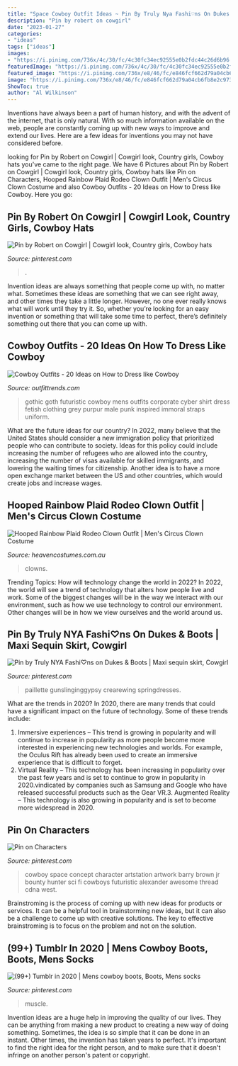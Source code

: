 ```yaml
---
title: "Space Cowboy Outfit Ideas ~ Pin By Truly Nya Fashi♡ns On Dukes &amp; Boots"
description: "Pin by robert on cowgirl"
date: "2023-01-27"
categories:
- "ideas"
tags: ["ideas"]
images:
- "https://i.pinimg.com/736x/4c/30/fc/4c30fc34ec92555e0b2fdc44c26d6b96.jpg"
featuredImage: "https://i.pinimg.com/736x/4c/30/fc/4c30fc34ec92555e0b2fdc44c26d6b96.jpg"
featured_image: "https://i.pinimg.com/736x/e8/46/fc/e846fcf662d79a04cb6fb8e2c9737597.jpg"
image: "https://i.pinimg.com/736x/e8/46/fc/e846fcf662d79a04cb6fb8e2c9737597.jpg"
ShowToc: true
author: "Al Wilkinson"
---
```



Inventions have always been a part of human history, and with the advent of the internet, that is only natural. With so much information available on the web, people are constantly coming up with new ways to improve and extend our lives. Here are a few ideas for inventions you may not have considered before.

	

		
looking for Pin by Robert on Cowgirl | Cowgirl look, Country girls, Cowboy hats you've came to the right page. We have 6 Pictures about Pin by Robert on Cowgirl | Cowgirl look, Country girls, Cowboy hats like Pin on Characters, Hooped Rainbow Plaid Rodeo Clown Outfit | Men&#039;s Circus Clown Costume and also Cowboy Outfits - 20 Ideas on How to Dress like Cowboy. Here you go:
		
    
## Pin By Robert On Cowgirl | Cowgirl Look, Country Girls, Cowboy Hats

<img loading=lazy src="https://i.pinimg.com/736x/e8/46/fc/e846fcf662d79a04cb6fb8e2c9737597.jpg" onerror="this.onerror=null;this.src='https://tse2.mm.bing.net/th?id=OIP.GyEoMi8lGmz2o422U5eNVwAAAA&amp;pid=15.1';" alt="Pin by Robert on Cowgirl | Cowgirl look, Country girls, Cowboy hats">

_Source: pinterest.com_

>. 

	

Invention ideas are always something that people come up with, no matter what. Sometimes these ideas are something that we can see right away, and other times they take a little longer. However, no one ever really knows what will work until they try it. So, whether you’re looking for an easy invention or something that will take some time to perfect, there’s definitely something out there that you can come up with.

    
## Cowboy Outfits - 20 Ideas On How To Dress Like Cowboy

<img loading=lazy src="https://www.outfittrends.com/wp-content/uploads/2015/10/2b817f06ff857a5405c126c100861993.jpg" onerror="this.onerror=null;this.src='https://tse3.mm.bing.net/th?id=OIP.XmKdbH0NqzW_cD4QyJKGGAHaLH&amp;pid=15.1';" alt="Cowboy Outfits - 20 Ideas on How to Dress like Cowboy">

_Source: outfittrends.com_

>gothic goth futuristic cowboy mens outfits corporate cyber shirt dress fetish clothing grey purpur male punk inspired immoral straps uniform. 

	

What are the future ideas for our country?
In 2022, many believe that the United States should consider a new immigration policy that prioritized people who can contribute to society. Ideas for this policy could include increasing the number of refugees who are allowed into the country, increasing the number of visas available for skilled immigrants, and lowering the waiting times for citizenship. Another idea is to have a more open exchange market between the US and other countries, which would create jobs and increase wages.

    
## Hooped Rainbow Plaid Rodeo Clown Outfit | Men&#039;s Circus Clown Costume

<img loading=lazy src="https://www.heavencostumes.com.au/media/catalog/product/cache/3ca7c4de79fd9294a778cbfdebc9dde4/f/n/fn-66160-rodeo-clown-costume-fancy-dress-costume-close-up-1200_1.jpg" onerror="this.onerror=null;this.src='https://tse4.mm.bing.net/th?id=OIP.FcrgjN6g9ygwCco3ClXGQwHaKA&amp;pid=15.1';" alt="Hooped Rainbow Plaid Rodeo Clown Outfit | Men&#039;s Circus Clown Costume">

_Source: heavencostumes.com.au_

>clowns. 

	

Trending Topics: How will technology change the world in 2022?
In 2022, the world will see a trend of technology that alters how people live and work. Some of the biggest changes will be in the way we interact with our environment, such as how we use technology to control our environment. Other changes will be in how we view ourselves and the world around us.

    
## Pin By Truly NYA Fashi♡ns On Dukes &amp; Boots | Maxi Sequin Skirt, Cowgirl

<img loading=lazy src="https://i.pinimg.com/736x/6a/ef/6e/6aef6eeb3684be70ee762bb19f96ead2.jpg" onerror="this.onerror=null;this.src='https://tse3.mm.bing.net/th?id=OIP.kpMEupbF8yDCr4TFXVv0uwHaLE&amp;pid=15.1';" alt="Pin by Truly NYA Fashi♡ns on Dukes &amp; Boots | Maxi sequin skirt, Cowgirl">

_Source: pinterest.com_

>paillette gunslinginggypsy crearewing springdresses. 

	

What are the trends in 2020?
In 2020, there are many trends that could have a significant impact on the future of technology. Some of these trends include:
1. Immersive experiences – This trend is growing in popularity and will continue to increase in popularity as more people become more interested in experiencing new technologies and worlds. For example, the Oculus Rift has already been used to create an immersive experience that is difficult to forget.
2. Virtual Reality – This technology has been increasing in popularity over the past few years and is set to continue to grow in popularity in 2020.vindicated by companies such as Samsung and Google who have released successful products such as the Gear VR.3. Augmented Reality – This technology is also growing in popularity and is set to become more widespread in 2020.

    
## Pin On Characters

<img loading=lazy src="https://i.pinimg.com/736x/4c/30/fc/4c30fc34ec92555e0b2fdc44c26d6b96.jpg" onerror="this.onerror=null;this.src='https://tse4.mm.bing.net/th?id=OIP.ND5fR8Vne7MxUELtSd7nSAHaKc&amp;pid=15.1';" alt="Pin on Characters">

_Source: pinterest.com_

>cowboy space concept character artstation artwork barry brown jr bounty hunter sci fi cowboys futuristic alexander awesome thread cdna west. 

	

Brainstroming is the process of coming up with new ideas for products or services. It can be a helpful tool in brainstorming new ideas, but it can also be a challenge to come up with creative solutions. The key to effective brainstroming is to focus on the problem and not on the solution.

    
## (99+) Tumblr In 2020 | Mens Cowboy Boots, Boots, Mens Socks

<img loading=lazy src="https://i.pinimg.com/736x/d3/24/92/d3249222603613d6383892cf664e6b43.jpg" onerror="this.onerror=null;this.src='https://tse1.mm.bing.net/th?id=OIP.Fi3wC5XElFgbturp43c13QHaL8&amp;pid=15.1';" alt="(99+) Tumblr in 2020 | Mens cowboy boots, Boots, Mens socks">

_Source: pinterest.com_

>muscle. 

	

Invention ideas are a huge help in improving the quality of our lives. They can be anything from making a new product to creating a new way of doing something. Sometimes, the idea is so simple that it can be done in an instant. Other times, the invention has taken years to perfect. It's important to find the right idea for the right person, and to make sure that it doesn't infringe on another person's patent or copyright.

